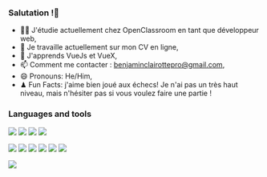 ### Salutation !👋
- 👨‍🎓  J'étudie actuellement chez OpenClassroom en tant que développeur web,
- 🔭 Je travaille actuellement sur mon CV en ligne,
- 🌱 J'apprends VueJs et VueX,
- 📫 Comment me contacter : benjaminclairottepro@gmail.com,
- 😄 Pronouns: He/Him,
- ♟  Fun Facts: j'aime bien joué aux échecs! Je n'ai pas un très haut niveau, mais n'hésiter pas si vous voulez faire une partie !


### Languages and tools
![](https://img.shields.io/badge/javascript%20-%23323330.svg?&style=for-the-badge&logo=javascript&logoColor=%23F7DF1E)
![](https://img.shields.io/badge/typescript%20-%23007ACC.svg?&style=for-the-badge&logo=typescript&logoColor=white)
![](https://img.shields.io/badge/vue.js-41b883.svg?&style=for-the-badge&logo=vue.js&logoColor=white)
![](https://img.shields.io/badge/node.js%20-%2343853D.svg?&style=for-the-badge&logo=node.js&logoColor=white)

![](https://img.shields.io/badge/html5%20-%23E34F26.svg?&style=for-the-badge&logo=html5&logoColor=white)
![](https://img.shields.io/badge/css3%20-%231572B6.svg?&style=for-the-badge&logo=css3&logoColor=white)
![](https://img.shields.io/badge/SASS%20-hotpink.svg?&style=for-the-badge&logo=SASS&logoColor=white)
![](https://img.shields.io/badge/mysql-%2300f.svg?&style=for-the-badge&logo=mysql&logoColor=white)
![](https://img.shields.io/badge/MongoDB-%234ea94b.svg?&style=for-the-badge&logo=mongodb&logoColor=white)
![](https://img.shields.io/badge/git%20-%23F05033.svg?&style=for-the-badge&logo=git&logoColor=white)

<img align="center" src="https://github-readme-stats.vercel.app/api/top-langs/?username=Naitchi&layout=compact" />
